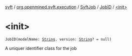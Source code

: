 [syft](../../../index.md) / [org.openmined.syft.execution](../../index.md) / [SyftJob](../index.md) / [JobID](index.md) / [&lt;init&gt;](./-init-.md)

# &lt;init&gt;

`JobID(modelName: `[`String`](https://kotlinlang.org/api/latest/jvm/stdlib/kotlin/-string/index.html)`, version: `[`String`](https://kotlinlang.org/api/latest/jvm/stdlib/kotlin/-string/index.html)`? = null)`

A uniquer identifier class for the job

